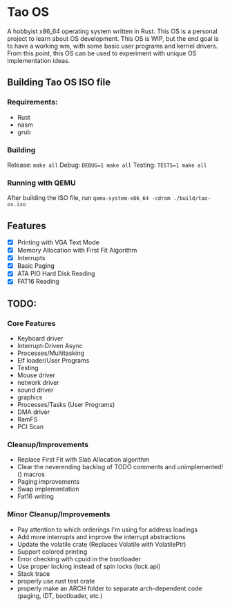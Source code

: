 # Tao OS

A hobbyist x86_64 operating system written in Rust. This OS is a personal project to learn about OS development. 
This OS is WIP, but the end goal is to have a working wm, with some basic user programs and kernel drivers. From this point, this OS can be used to experiment with unique OS implementation ideas.

## Building Tao OS ISO file

### Requirements:
- Rust
- nasm
- grub

### Building

Release: `make all`
Debug: `DEBUG=1 make all`
Testing: `TESTS=1 make all`

### Running with QEMU

After building the ISO file, run `qemu-system-x86_64 -cdrom ./build/tao-os.iso`

## Features

- [x] Printing with VGA Text Mode
- [x] Memory Allocation with First Fit Algorithm
- [x] Interrupts
- [x] Basic Paging
- [x] ATA PIO Hard Disk Reading
- [x] FAT16 Reading

## TODO:

### Core Features
- Keyboard driver
- Interrupt-Driven Async
- Processes/Multitasking
- Elf loader/User Programs
- Testing
- Mouse driver
- network driver
- sound driver
- graphics
- Processes/Tasks (User Programs)
- DMA driver
- RamFS
- PCI Scan

### Cleanup/Improvements
- Replace First Fit with Slab Allocation algorithm
- Clear the neverending backlog of TODO comments and unimplemented!() macros
- Paging improvements
- Swap implementation
- Fat16 writing

### Minor Cleanup/Improvements
- Pay attention to which orderings I'm using for address loadings
- Add more interrupts and improve the interrupt abstractions
- Update the volatile crate (Replaces Volatile with VolatilePtr)
- Support colored printing
- Error checking with cpuid in the bootloader
- Use proper locking instead of spin locks (lock api)
- Stack trace
- properly use rust test crate
- properly make an ARCH folder to separate arch-dependent code (paging, IDT, bootloader, etc.)
